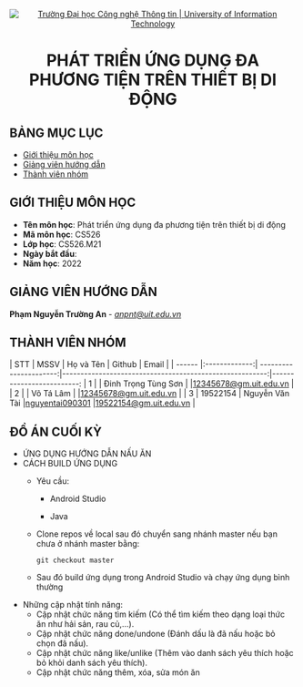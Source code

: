 <!-- Banner -->
<p align="center">
  <a href="https://www.uit.edu.vn/" title="Trường Đại học Công nghệ Thông tin" style="border: none;">
    <img src="https://i.imgur.com/WmMnSRt.png" alt="Trường Đại học Công nghệ Thông tin | University of Information Technology">
  </a>
</p>

<!-- Title -->
<h1 align="center"><b>PHÁT TRIỂN ỨNG DỤNG ĐA PHƯƠNG TIỆN TRÊN THIẾT BỊ DI ĐỘNG</b></h1>



## BẢNG MỤC LỤC
* [ Giới thiệu môn học](#gioithieumonhoc)
* [ Giảng viên hướng dẫn](#giangvien)
* [ Thành viên nhóm](#thanhvien)
## GIỚI THIỆU MÔN HỌC
<a name="gioithieumonhoc"></a>
* **Tên môn học**: Phát triển ứng dụng đa phương tiện trên thiết bị di động
* **Mã môn học**: CS526
* **Lớp học**: CS526.M21
* **Ngày bắt đầu**: 
* **Năm học**: 2022

## GIẢNG VIÊN HƯỚNG DẪN
<a name="giangvien"></a>
**Phạm Nguyễn Trường An** - *anpnt@uit.edu.vn*

## THÀNH VIÊN NHÓM
<a name="thanhvien"></a>
| STT    | MSSV          | Họ và Tên              | Github                                                  | Email                   |
| ------ |:-------------:| ----------------------:|--------------------------------------------------------:|-------------------------:
| 1      |               | Đinh Trọng Tùng Sơn    |                                                         |12345678@gm.uit.edu.vn   |
| 2      |               | Võ Tá Lâm              |                                                         |12345678@gm.uit.edu.vn   |
| 3      | 19522154      | Nguyễn Văn Tài         |[nguyentai090301](https://github.com/nguyentai090301)    |19522154@gm.uit.edu.vn   |
## ĐỒ ÁN CUỐI KỲ
- ỨNG DỤNG HƯỚNG DẪN NẤU ĂN
- CÁCH BUILD ỨNG DỤNG
  + Yêu cầu:
  
    + Android Studio
  
    + Java

  + Clone repos về local sau đó chuyển sang nhánh master nếu bạn chưa ở nhánh master bằng: 
 
        git checkout master
  + Sau đó build ứng dụng trong Android Studio và chạy ứng dụng bình thường
- Những cập nhật tính năng:
  + Cập nhật chức năng tìm kiếm (Có thể tìm kiếm theo dạng loại thức ăn như hải sản, rau củ,...).
  + Cập nhật chức năng done/undone (Đánh dấu là đã nấu hoặc bỏ chọn đã nấu).
  + Cập nhật chức năng like/unlike (Thêm vào danh sách yêu thích hoặc bỏ khỏi danh sách yêu thích).
  + Cập nhật chức năng thêm, xóa, sửa món ăn
